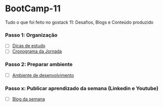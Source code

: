 # BootCamp-11
Tudo o que foi feito no gostack 11: Desafios, Blogs e Conteúdo produzido

### Passo 1: Organização
- [ ] [Dicas de estudo]()
- [ ] [Cronograma da Jornada ](https://www.notion.so/Cronograma-de-estudos-d3ec0890b55049ffb8e98e4327478250)

### Passo 2: Preparar ambiente
- [ ] [Ambiente de desenvolvimento]()

### Passo x: Publicar aprendizado da semana (Linkedin e Youtube)
- [ ] [Blog da semana]()
